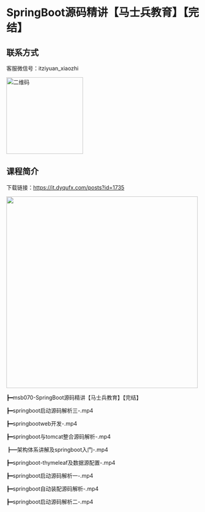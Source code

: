 # SpringBoot源码精讲【马士兵教育】【完结】

## 联系方式

客服微信号：itziyuan_xiaozhi

<img src="https://ziyuanyun.oss-cn-guangzhou.aliyuncs.com/common/20240614073449/666b82192834a.jpg" width="200" height="200" alt="二维码">

## 课程简介

下载链接：https://it.dyqufx.com/posts?id=1735

<img src="https://ziyuanyun.oss-cn-guangzhou.aliyuncs.com/yun/20240515183521/66448fe9d9094.jpg" width="500" alt="">

  ┣━msb070-SpringBoot源码精讲【马士兵教育】【完结】

 ┣━springboot启动源码解析三-.mp4

 ┣━springbootweb开发-.mp4

 ┣━springboot与tomcat整合源码解析-.mp4

 ┣━架构体系讲解及springboot入门-.mp4

 ┣━springboot-thymeleaf及数据源配置-.mp4

 ┣━springboot启动源码解析一-.mp4

 ┣━springboot自动装配源码解析-.mp4

 ┣━springboot启动源码解析二-.mp4

  